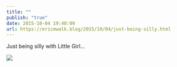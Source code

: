 ```yaml
---
title: ""
publish: "true"
date: 2015-10-04 19:40:09
url: https://ericmwalk.blog/2015/10/04/just-being-silly.html
---
```


Just being silly with Little Girl...

![](https://ericmwalk.blog/uploads/2022/f31f73ae87.jpg)
